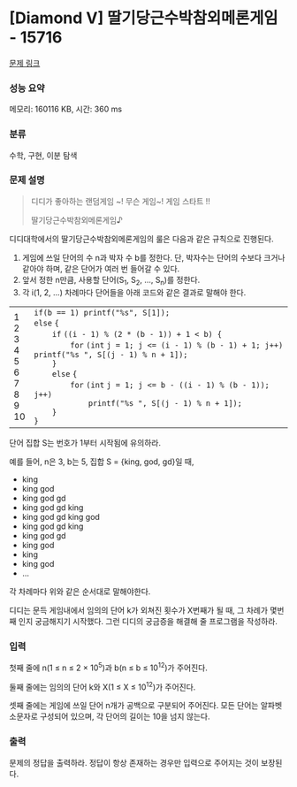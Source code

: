 # [Diamond V] 딸기당근수박참외메론게임 - 15716 

[문제 링크](https://www.acmicpc.net/problem/15716) 

### 성능 요약

메모리: 160116 KB, 시간: 360 ms

### 분류

수학, 구현, 이분 탐색

### 문제 설명

<blockquote>
<p>디디가 좋아하는 랜덤게임 ~! 무슨 게임~! 게임 스타트 !!</p>

<p>딸기당근수박참외메론게임♪</p>
</blockquote>

<p>디디대학에서의 딸기당근수박참외메론게임의 룰은 다음과 같은 규칙으로 진행된다.</p>

<ol>
	<li>게임에 쓰일 단어의 수 n과 박자 수 b를 정한다. 단, 박자수는 단어의 수보다 크거나 같아야 하며, 같은 단어가 여러 번 들어갈 수 있다.</li>
	<li>앞서 정한 n만큼, 사용할 단어(S<sub>1</sub>, S<sub>2</sub>, ..., S<sub>n</sub>)를 정한다.</li>
	<li>각 i(1, 2, ...) 차례마다 단어들을 아래 코드와 같은 결과로 말해야 한다.</li>
</ol>

<div><div id="highlighter_101920" class="syntaxhighlighter  c"><table border="0" cellpadding="0" cellspacing="0"><tbody><tr><td class="gutter"><div class="line number1 index0 alt2">1</div><div class="line number2 index1 alt1">2</div><div class="line number3 index2 alt2">3</div><div class="line number4 index3 alt1">4</div><div class="line number5 index4 alt2">5</div><div class="line number6 index5 alt1">6</div><div class="line number7 index6 alt2">7</div><div class="line number8 index7 alt1">8</div><div class="line number9 index8 alt2">9</div><div class="line number10 index9 alt1">10</div></td><td class="code"><div class="container"><div class="line number1 index0 alt2"><code class="c keyword bold">if</code><code class="c plain">(b == 1) </code><code class="c functions bold">printf</code><code class="c plain">(</code><code class="c string">"%s"</code><code class="c plain">, S[1]);</code></div><div class="line number2 index1 alt1"><code class="c keyword bold">else</code> <code class="c plain">{</code></div><div class="line number3 index2 alt2"><code class="c spaces">    </code><code class="c keyword bold">if</code> <code class="c plain">((i - 1) % (2 * (b - 1)) + 1 < b) {</code></div><div class="line number4 index3 alt1"><code class="c spaces">        </code><code class="c keyword bold">for</code> <code class="c plain">(</code><code class="c color1 bold">int</code> <code class="c plain">j = 1; j <= (i - 1) % (b - 1) + 1; j++) </code><code class="c functions bold">printf</code><code class="c plain">(</code><code class="c string">"%s "</code><code class="c plain">, S[(j - 1) % n + 1]);</code></div><div class="line number5 index4 alt2"><code class="c spaces">    </code><code class="c plain">}</code></div><div class="line number6 index5 alt1"><code class="c spaces">    </code><code class="c keyword bold">else</code> <code class="c plain">{</code></div><div class="line number7 index6 alt2"><code class="c spaces">        </code><code class="c keyword bold">for</code> <code class="c plain">(</code><code class="c color1 bold">int</code> <code class="c plain">j = 1; j <= b - ((i - 1) % (b - 1)); j++)</code></div><div class="line number8 index7 alt1"><code class="c spaces">            </code><code class="c functions bold">printf</code><code class="c plain">(</code><code class="c string">"%s "</code><code class="c plain">, S[(j - 1) % n + 1]);</code></div><div class="line number9 index8 alt2"><code class="c spaces">    </code><code class="c plain">}</code></div><div class="line number10 index9 alt1"><code class="c plain">}</code></div></div></td></tr></tbody></table></div></div>

<p>단어 집합 S는 번호가 1부터 시작됨에 유의하라.</p>

<p>예를 들어, n은 3, b는 5, 집합 S = {king, god, gd}일 때,</p>

<ul>
	<li>king</li>
	<li>king god</li>
	<li>king god gd</li>
	<li>king god gd king</li>
	<li>king god gd king god</li>
	<li>king god gd king</li>
	<li>king god gd</li>
	<li>king god</li>
	<li>king</li>
	<li>king god</li>
	<li>...</li>
</ul>

<p>각 차례마다 위와 같은 순서대로 말해야한다.</p>

<p>디디는 문득 게임내에서 임의의 단어 k가 외쳐진 횟수가 X번째가 될 때, 그 차례가 몇번 째 인지 궁금해지기 시작했다. 그런 디디의 궁금증을 해결해 줄 프로그램을 작성하라.</p>

### 입력 

 <p>첫째 줄에 n(1 ≤ n ≤ 2 × 10<sup>5</sup>)과 b(n ≤ b ≤ 10<sup>12</sup>)가 주어진다.</p>

<p>둘째 줄에는 임의의 단어 k와 X(1 ≤ X ≤ 10<sup>12</sup>)가 주어진다.</p>

<p>셋째 줄에는 게임에 쓰일 단어 n개가 공백으로 구분되어 주어진다. 모든 단어는 알파벳 소문자로 구성되어 있으며, 각 단어의 길이는 10을 넘지 않는다.</p>

### 출력 

 <p>문제의 정답을 출력하라. 정답이 항상 존재하는 경우만 입력으로 주어지는 것이 보장된다.</p>

